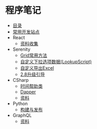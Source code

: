 # 程序笔记

* [目录](README.md)
* [常用开发站点](dev-helper.md)
* React
    * [资料收集](React/index.md)
* Serenity
    * [Grid常用方法](Serenity/Grid.md)
    * [自定义下拉选项数据(LookupScript)](Serenity/LookupScript.md)
    * [自定义导出Excel](Serenity/custom-export-excel.md)
    * [2.8升级引导](Serenity/serenity-2.8.0-upgrade.md)
* CSharp
    * [时间帮助类](CSharp/TimeHelper.md)
    * [Dapper](CSharp/Dapper.md)
    * [资料](CSharp/zhiliao.md)
* Python
    * [构建与发布](Python/p_1.md)
* GraphQL
    * [资料](GraphQL/g_1.md)       


